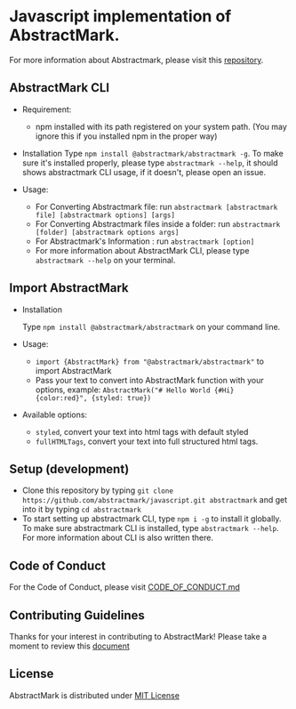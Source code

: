 # Javascript implementation of AbstractMark.
For more information about Abstractmark, please visit this [repository](https://github.com/abstractmark/abstractmark).

## AbstractMark CLI
- Requirement:

    - npm installed with its path registered on your system path. (You may ignore this if you installed npm in the proper way)

- Installation
    Type `npm install @abstractmark/abstractmark -g`. To make sure it's installed properly, please type `abstractmark --help`, it should shows abstractmark CLI usage, if it doesn't, please open an issue.
    
- Usage:
    - For Converting Abstractmark file: run `abstractmark [abstractmark file] [abstractmark options] [args]`
    - For Converting Abstractmark files inside a folder: run `abstractmark [folder] [abstractmark options args]`
    - For Abstractmark's Information : run `abstractmark [option]`
    - For more information about AbstractMark CLI, please type `abstractmark --help` on your terminal.

## Import AbstractMark
- Installation

    Type `npm install @abstractmark/abstractmark` on your command line.

- Usage:

    - `import {AbstractMark} from "@abstractmark/abstractmark"` to import AbstractMark
    - Pass your text to convert into AbstractMark function with your options, example: `AbstractMark("# Hello World {#Hi} {color:red}", {styled: true})`

- Available options:
    - `styled`, convert your text into html tags with default styled
    - `fullHTMLTags`, convert your text into full structured html tags.

## Setup (development)
- Clone this repository by typing `git clone https://github.com/abstractmark/javascript.git abstractmark` and get into it by typing `cd abstractmark`
- To start setting up abstractmark CLI, type `npm i -g` to install it globally. To make sure abstractmark CLI is installed, type `abstractmark --help`. For more information about  CLI is also written there.

## Code of Conduct
For the Code of Conduct, please visit [CODE_OF_CONDUCT.md](CODE_OF_CONDUCT.md)

## Contributing Guidelines
Thanks for your interest in contributing to AbstractMark! Please take a moment to review this [document](CONTRIBUTING.md)

## License
AbstractMark is distributed under [MIT License](LICENSE)